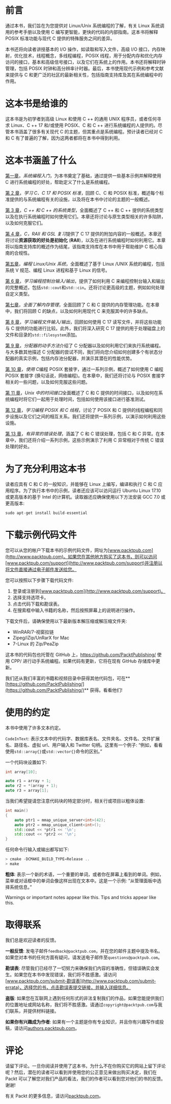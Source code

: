 # 前言

通过本书，我们旨在为您提供对 Linux/Unix 系统编程的了解，有关 Linux 系统调用的参考手册以及使用 C 编写更智能，更快的代码的内部指南。这本书将解释 POSIX 标准功能与现代 C 提供的特殊服务之间的差异。

本书还将向读者讲授基本的 I/O 操作，如读取和写入文件，高级 I/O 接口，内存映射，优化技术，线程概念，多线程编程，POSIX 线程，用于分配内存和优化内存访问的接口，基本和高级信号接口，以及它们在系统上的作用。本书还将解释时钟管理，包括 POSIX 时钟和高分辨率计时器。最后，本书使用现代示例和参考文献来提供与 C 和更广泛的社区的最新相关性，包括指南支持库及其在系统编程中的作用。

# 这本书是给谁的

这本书是为初学者到高级 Linux 和使用 C ++ 的通用 UNIX 程序员，或者任何寻求 Linux、C ++ 17 和/或使用 POSIX、C 和 C ++ 进行系统编程的人提供的。尽管本书涵盖了很多有关现代 C 的主题，但其重点是系统编程。预计读者已经对 C 和 C 有了普遍的了解，因为这两者都将在本书中得到利用。

# 这本书涵盖了什么

[第一章](01.html)，*系统编程入门*，为本书奠定了基础，通过提供一些基本示例并解释使用 C 进行系统编程的好处，帮助定义了什么是系统编程。

[第 2 章](02.html)，*学习 C、C 17 和 POSIX 标准*，回顾 C、C 和 POSIX 标准，概述每个标准提供的与系统编程有关的设施，以及将在本书中讨论的主题的一般概述。

[第 3 章](03.html)，*C ++ 和 C ++ 的系统类型*，全面概述了 C ++ 和 C ++ 提供的系统类型以及在执行系统编程时如何使用它们。本章还将讨论与原生类型相关的许多陷阱，以及如何克服它们。

[第 4 章](04.html)，*C，RAII 和 GSL 复习*提供了 C 17 提供的附加内容的一般概述。本章还将讨论**资源获取的好处是初始化** (**RAII**)，以及在进行系统编程时如何利用它。本章将以指南支持库的概述作为结尾，该指南支持库在本书中用于帮助维护 C 核心指南的合规性。

[第五章](05.html)，*编程 Linux/Unix 系统*，全面概述了基于 Linux /UNIX 系统的编程，包括系统 V 规范、编程 Linux 进程和基于 Linux 的信号。

[第 6 章](06.html)，*学习编程控制台输入/输出*，提供了如何利用 C 来编程控制台输入和输出的完整概述，包括`std::cout`和`std::cin`。还将讨论更高级的主题，例如如何处理自定义类型。

[第七章](07.html)，*全面了解内存管理*，全面回顾了 C 和 C 提供的内存管理功能。在本章中，我们将回顾 C 的缺点，以及如何利用现代 C 来克服其中的许多缺点。

[第 8 章](08.html)，*学习编程文件输入/输出*，回顾如何使用 C 17 读写文件，并将这些功能与 C 提供的功能进行比较。此外，我们将深入研究 C 17 提供的用于处理磁盘上的文件和目录的`std::filesystem`添加。

[第 9 章](09.html)，*分配器的动手方法*介绍了 C 分配器以及如何利用它们来执行系统编程。与大多数其他描述 C 分配器的尝试不同，我们将向您介绍如何创建多个有状态分配器的真实示例，包括内存池分配器，并演示其潜在的性能优势。

[第 10 章](10.html)，*使用 C*编程 POSIX 套接字，通过一系列示例，概述了如何使用 C 编程 POSIX 套接字 (换句话说，网络编程)。在本章中，我们还将讨论与 POSIX 套接字相关的一些问题，以及如何克服这些问题。

[第 11 章](11.html)，*Unix 中的时间接口*全面概述了 C 和 C 提供的时间接口，以及如何在系统编程时将它们一起用于处理时间，包括如何使用该接口进行基准测试。

[第 12 章](12.html)，*学习编程 POSIX 和 C 线程*，讨论了 POSIX 和 C 提供的线程编程和同步设施以及它们之间的相互关系。我们还将提供一系列示例，以演示如何利用这些设施。

[第 13 章](13.html)，*有异常的错误处理*，涵盖了 C 和 C 错误处理，包括 C 和 C 异常。在本章中，我们还将介绍一系列示例，这些示例演示了利用 C 异常相对于传统 C 错误处理的好处。

# 为了充分利用这本书

读者应具有 C 和 C 的一般知识，并能够在 Linux 上编写，编译和执行 C 和 C 应用程序。为了执行本书中的示例，读者还应该可以访问运行 Ubuntu Linux 17.10 或更高版本的基于 Intel 的计算机。读取器还应确保使用以下方法安装 GCC 7.0 或更高版本:

```cpp
sudo apt-get install build-essential
```

# 下载示例代码文件

您可以从您的帐户下载本书的示例代码文件，网址为[www.packtpub.com](http://www.packtpub.com)。如果您在其他地方购买了这本书，则可以访问[www.packtpub.com/support](http://www.packtpub.com/support)并注册以将文件直接通过电子邮件发送给您。

您可以按照以下步骤下载代码文件:

1.  登录或注册到[www.packtpub.com](http://www.packtpub.com/support)。
2.  选择支持选项卡。
3.  点击代码下载和勘误表。
4.  在搜索框中输入书籍的名称，然后按照屏幕上的说明进行操作。

下载文件后，请确保使用以下最新版本解压缩或解压缩文件夹:

*   WinRAR/7-视窗拉链
*   Zipeg/iZip/UnRarX for Mac
*   7-Linux 的 Zip/PeaZip

这本书的代码包也托管在 GitHub 上，https://github.com/PacktPublishing/ 使用 CPP/ 进行动手系统编程。如果代码有更新，它将在现有 GitHub 存储库中更新。

我们还从我们丰富的书籍和视频目录中获得其他代码包，可在**[https://github.com/PacktPublishing/](https://github.com/PacktPublishing/)** 获得。看看他们!

# 使用的约定

本书中使用了许多文本约定。

`CodeInText`: 表示文本中的代码字、数据库表名、文件夹名、文件名、文件扩展名、路径名、虚拟 url、用户输入和 Twitter 句柄。这里有一个例子: “例如，看看使用`std::array{}`或`std::vector{}`命令的区别。”

一个代码块设置如下:

```cpp
int array[10];

auto r1 = array + 1;
auto r2 = *(array + 1);
auto r3 = array[1];
```

当我们希望提请您注意代码块的特定部分时，相关行或项目以粗体设置:

```cpp
int main()
{
    auto ptr1 = mmap_unique_server<int>(42);
    auto ptr2 = mmap_unique_client<int>();
    std::cout << *ptr1 << '\n';
    std::cout << *ptr2 << '\n';
}
```

任何命令行输入或输出都写如下:

```cpp
> cmake -DCMAKE_BUILD_TYPE=Release ..
> make
```

**粗体**: 表示一个新的术语，一个重要的单词，或者你在屏幕上看到的单词。例如，菜单或对话框中的单词会像这样出现在文本中。这是一个示例: “从管理面板中选择系统信息。”

Warnings or important notes appear like this. Tips and tricks appear like this.

# 取得联系

我们总是欢迎读者的反馈。

**一般反馈**: 发电子邮件`feedback@packtpub.com`，并在您的邮件主题中提及书名。如果您对本书的任何方面有疑问，请发送电子邮件至`questions@packtpub.com`。

**勘误表**: 尽管我们已经尽了一切努力来确保我们内容的准确性，但错误确实会发生。如果您在本书中发现错误，我们将不胜感激。请访问[www.packtpub.com/submit-勘误表](http://www.packtpub.com/submit-errata)，选择您的书，点击勘误表提交链接，并输入详细信息。

**盗版**: 如果您在互联网上遇到任何形式的非法复制我们的作品，如果您能提供我们的位置地址或网站名称，我们将不胜感激。请通过`copyright@packtpub.com`与我们联系，并提供材料链接。

**如果你有兴趣成为作者**: 如果有一个主题是你有专业知识，并且你有兴趣写作或投稿，请访问[authors.packtpub.com](http://authors.packtpub.com/)。

# 评论

请留下评论。一旦你阅读并使用了这本书，为什么不在你购买它的网站上留下评论呢？然后，潜在的读者可以看到并使用您的公正意见来做出购买决定，我们在 Packt 可以了解您对我们产品的看法，我们的作者可以看到您对他们的书的反馈。谢谢!

有关 Packt 的更多信息，请访问[packtpub.com](https://www.packtpub.com/)。